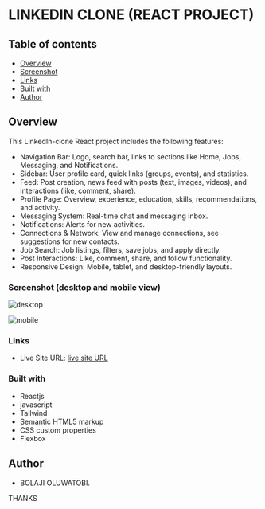 # LINKEDIN CLONE (REACT PROJECT)

## Table of contents

- [Overview](#overview)
- [Screenshot](#screenshot)
- [Links](#links)
- [Built with](#built-with)
- [Author](#author)
  
## Overview

This LinkedIn-clone React project includes the following features:

- Navigation Bar: Logo, search bar, links to sections like Home, Jobs, Messaging, and Notifications.
- Sidebar: User profile card, quick links (groups, events), and statistics.
- Feed: Post creation, news feed with posts (text, images, videos), and interactions (like, comment, share).
- Profile Page: Overview, experience, education, skills, recommendations, and activity.
- Messaging System: Real-time chat and messaging inbox.
- Notifications: Alerts for new activities.
- Connections & Network: View and manage connections, see suggestions for new contacts.
- Job Search: Job listings, filters, save jobs, and apply directly.
- Post Interactions: Like, comment, share, and follow functionality.
- Responsive Design: Mobile, tablet, and desktop-friendly layouts.

### Screenshot (desktop and mobile view)

![desktop](src/desktop-linkedin.png)

![mobile](src/mobile-linkedin.png)

### Links

- Live Site URL: [live site URL]( )

### Built with

- Reactjs
- javascript
- Tailwind
- Semantic HTML5 markup
- CSS custom properties
- Flexbox

## Author

- BOLAJI OLUWATOBI.

THANKS
